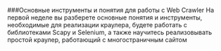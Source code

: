 ###Основные инструменты и понятия для работы с Web Crawler
На первой неделе вы разберете основные понятия и инструменты, необходимые для реализации краулера, будете работать с библиотеками Scapy и Selenium, а также научитесь реализовывать простой краулер, работающий с многостраничным сайтом